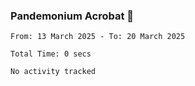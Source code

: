 ### Pandemonium Acrobat 🤸

<!--START_SECTION:waka-->

```all_time
From: 13 March 2025 - To: 20 March 2025

Total Time: 0 secs

No activity tracked
```

<!--END_SECTION:waka-->
